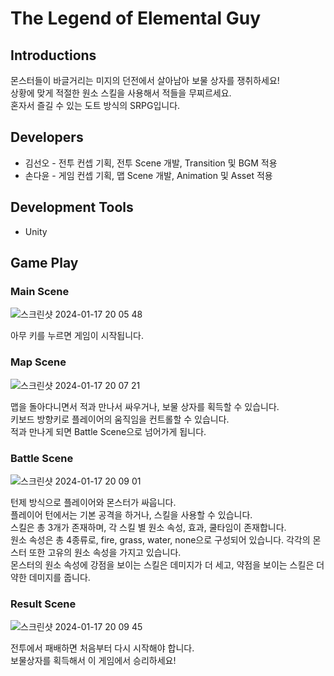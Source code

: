 # The Legend of Elemental Guy

## Introductions
몬스터들이 바글거리는 미지의 던전에서 살아남아 보물 상자를 쟁취하세요! <br/>
상황에 맞게 적절한 원소 스킬을 사용해서 적들을 무찌르세요. <br/>
혼자서 즐길 수 있는 도트 방식의 SRPG입니다. <br/>

## Developers
- 김선오 - 전투 컨셉 기획, 전투 Scene 개발, Transition 및 BGM 적용
- 손다윤 - 게임 컨셉 기획, 맵 Scene 개발, Animation 및 Asset 적용

## Development Tools
- Unity

## Game Play
### Main Scene
![스크린샷 2024-01-17 20 05 48](https://github.com/sunohkim/Madcamp_Week3_RPG/assets/37200748/16f9b925-5af2-4314-ae49-80a57ee2d778)

아무 키를 누르면 게임이 시작됩니다.

### Map Scene
![스크린샷 2024-01-17 20 07 21](https://github.com/sunohkim/Madcamp_Week3_RPG/assets/37200748/7b365979-b923-415a-b6ce-218ff97b1d12)

맵을 돌아다니면서 적과 만나서 싸우거나, 보물 상자를 획득할 수 있습니다. <br/>
키보드 방향키로 플레이어의 움직임을 컨트롤할 수 있습니다. <br/>
적과 만나게 되면 Battle Scene으로 넘어가게 됩니다. <br/>

### Battle Scene
![스크린샷 2024-01-17 20 09 01](https://github.com/sunohkim/Madcamp_Week3_RPG/assets/37200748/92b23e8d-bc3d-478e-8b90-e26035d60f0c)

턴제 방식으로 플레이어와 몬스터가 싸웁니다. <br/>
플레이어 턴에서는 기본 공격을 하거나, 스킬을 사용할 수 있습니다. <br/>
스킬은 총 3개가 존재하며, 각 스킬 별 원소 속성, 효과, 쿨타임이 존재합니다. <br/>
원소 속성은 총 4종류로, fire, grass, water, none으로 구성되어 있습니다. 각각의 몬스터 또한 고유의 원소 속성을 가지고 있습니다. <br/>
몬스터의 원소 속성에 강점을 보이는 스킬은 데미지가 더 세고, 약점을 보이는 스킬은 더 약한 데미지를 줍니다. <br/>

### Result Scene
![스크린샷 2024-01-17 20 09 45](https://github.com/sunohkim/Madcamp_Week3_RPG/assets/37200748/f0b2a4ce-ae1e-4160-b679-2f5f7af9bc3d)

전투에서 패배하면 처음부터 다시 시작해야 합니다. <br/>
보물상자를 획득해서 이 게임에서 승리하세요!
